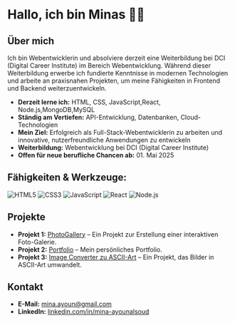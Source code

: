 # Hallo, ich bin Minas 👩‍💻

## Über mich

Ich bin Webentwicklerin und absolviere derzeit eine Weiterbildung bei DCI (Digital Career Institute) im Bereich Webentwicklung. Während dieser Weiterbildung erwerbe ich fundierte Kenntnisse in modernen Technologien und arbeite an praxisnahen Projekten, um meine Fähigkeiten in Frontend und Backend weiterzuentwickeln.

- **Derzeit lerne ich:** HTML, CSS, JavaScript,React, Node.js,MongoDB,MySQL
- **Ständig am Vertiefen:** API-Entwicklung, Datenbanken, Cloud-Technologien
- **Mein Ziel:** Erfolgreich als Full-Stack-Webentwicklerin zu arbeiten und innovative, nutzerfreundliche Anwendungen zu entwickeln
- **Weiterbildung:** Webentwicklung bei DCI (Digital Career Institute)
- **Offen für neue berufliche Chancen ab:** 01. Mai 2025

## Fähigkeiten & Werkzeuge:

![HTML5](https://img.shields.io/badge/HTML5-E34F26?style=flat-square&logo=html5&logoColor=white)
![CSS3](https://img.shields.io/badge/CSS3-1572B6?style=flat-square&logo=css3&logoColor=white)
![JavaScript](https://img.shields.io/badge/JavaScript-F7DF1E?style=flat-square&logo=javascript&logoColor=black)
![React](https://img.shields.io/badge/React-61DAFB?style=flat-square&logo=react&logoColor=black)
![Node.js](https://img.shields.io/badge/Node.js-339933?style=flat-square&logo=node.js&logoColor=white)

## Projekte

- **Projekt 1:** [PhotoGallery](https://github.com/MinasAyounAlsoud/Photo-Gallery-Project) – Ein Projekt zur Erstellung einer interaktiven Foto-Galerie.
- **Projekt 2:** [Portfolio](https://github.com/MinasAyounAlsoud/Portfolio) – Mein persönliches Portfolio.
- **Projekt 3:** [Image Converter zu ASCII-Art](https://github.com/MinasAyounAlsoud/ImageConverter) – Ein Projekt, das Bilder in ASCII-Art umwandelt.

## Kontakt

- **E-Mail:** mina.ayoun@gmail.com
- **LinkedIn:** [linkedin.com/in/mina-ayounalsoud](https://www.linkedin.com/in/mina-ayounalsoud)
